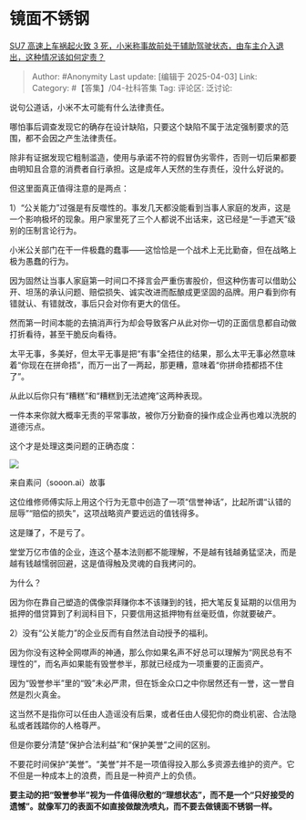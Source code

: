 # 镜面不锈钢
[SU7 高速上车祸起火致 3 死，小米称事故前处于辅助驾驶状态，由车主介入退出，这种情况该如何定责？](https://www.zhihu.com/question/1890446748742285164/answer/1890755718774236477)

> Author: #Anonymity
> Last update: [编辑于 2025-04-03]
> Link:
> Category: #【答集】/04-社科答集
> Tag:
> 评论区:
> 泛讨论:

说句公道话，小米不太可能有什么法律责任。

哪怕事后调查发现它的确存在设计缺陷，只要这个缺陷不属于法定强制要求的范围，都不会因之产生法律责任。

除非有证据发现它粗制滥造，使用与承诺不符的假冒伪劣零件，否则一切后果都要由明知且合意的消费者自行承担。这是成年人天然的生存责任，没什么好说的。

但这里面真正值得注意的是两点：

1）“公关能力”过强是有反噬性的。事发几天都没能看到当事人家庭的发声，这是一个影响极坏的现象。用户家里死了三个人都说不出话来，这已经是“一手遮天”级别的压制言论行为。

小米公关部门在干一件极蠢的蠢事——这恰恰是一个战术上无比勤奋，但在战略上极为愚蠢的行为。

因为固然让当事人家庭第一时间口不择言会严重伤害股价，但这种伤害可以借助公开、坦荡的承认问题、赔偿损失、诚实改进而酝酿成更坚固的品牌。用户看到你有错就认、有错就改，事后只会对你有更大的信任。

然而第一时间本能的去搞消声行为却会导致客户从此对你一切的正面信息都自动做打折看待，甚至干脆反向看待。

太平无事，多美好，但太平无事是把“有事”全捂住的结果，那么太平无事必然意味着“你现在在拼命捂”，而万一出了一两起，那更糟，意味着“你拼命捂都捂不住了”。

从此以后你只有“糟糕”和“糟糕到无法遮掩”这两种表现。

一件本来你就大概率无责的平常事故，被你万分勤奋的操作成企业再也难以洗脱的道德污点。

这个才是处理这类问题的正确态度：

![](https://picx.zhimg.com/80/v2-1fe2deda7afdba85ab8d7086bc72c845_1440w.webp?source=c8b7c179)

来自素问（sooon.ai）故事

这位维修师傅实际上用这个行为无意中创造了一项“信誉神话”，比起所谓“认错的屈辱”“赔偿的损失”，这项战略资产要远远的值钱得多。

这是赚了，不是亏了。

堂堂万亿市值的企业，连这个基本法则都不能理解，不是越有钱越勇猛坚决，而是越有钱越懦弱回避，这是值得触及灵魂的自我拷问的。

为什么？

因为你在靠自己塑造的偶像崇拜赚你本不该赚到的钱，把大笔反复延期的以信用为抵押的借贷算到了利润科目下，只要信用这抵押物有丝毫贬值，你就要破产。

2）没有“公关能力”的企业反而有自然法自动授予的福利。

因为你没有这种全网噤声的神通，那么你如果名声不好总可以理解为“网民总有不理性的”，而名声如果能有毁誉参半，那就已经成为一项重要的正面资产。

因为“毁誉参半”里的“毁”未必严肃，但在铄金众口之中你居然还有一誉，这一誉自然是烈火真金。

这当然不是指你可以任由人造谣没有后果，或者任由人侵犯你的商业机密、合法隐私或者践踏你的人格尊严。

但是你要分清楚“保护合法利益”和“保护美誉”之间的区别。

不要花时间保护“美誉”。“美誉”并不是一项值得投入那么多资源去维护的资产。它不但是一种成本上的浪费，而且是一种资产上的负债。

**要主动的把“毁誉参半”视为一件值得欣慰的“理想状态”，而不是一个“只好接受的遗憾”。就像军刀的表面不如直接做酸洗喷丸，而不要去做镜面不锈钢一样。**
